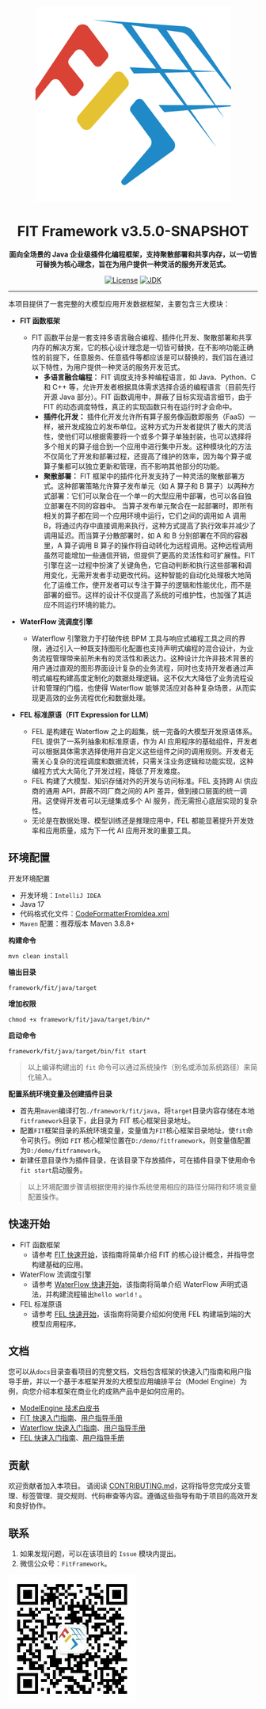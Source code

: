 <div align="center">
  <img src="docs/resources/fit-logo.png" alt="FIT Logo" width="395">

  # FIT Framework v3.5.0-SNAPSHOT

  **面向全场景的 Java 企业级插件化编程框架，支持聚散部署和共享内存，以一切皆可替换为核心理念，旨在为用户提供一种灵活的服务开发范式。**

  [![License](https://img.shields.io/badge/license-MIT-blue.svg)](https://opensource.org/license/MIT)
  [![JDK](https://img.shields.io/badge/JDK-17-green.svg)](https://www.oracle.com/java/technologies/javase/jdk17-archive-downloads.html)
</div>

----------
本项目提供了一套完整的大模型应用开发数据框架，主要包含三大模块：
- **FIT 函数框架**  
  - FIT 函数平台是一套支持多语言融合编程、插件化开发、聚散部署和共享内存的解决方案，它的核心设计理念是一切皆可替换，在不影响功能正确性的前提下，任意服务、任意插件等都应该是可以替换的，我们旨在通过以下特性，为用户提供一种灵活的服务开发范式。
    - **多语言融合编程：** FIT 调度支持多种编程语言，如 Java、Python、C 和 C++ 等，允许开发者根据具体需求选择合适的编程语言（目前先行开源 Java 部分）。FIT 函数调用中，屏蔽了目标实现语言细节，由于 FIT 的动态调度特性，真正的实现函数只有在运行时才会命中。
    - **插件化开发：** 插件化开发允许所有算子服务像函数即服务（FaaS）一样，被开发成独立的发布单位。这种方式为开发者提供了极大的灵活性，使他们可以根据需要将一个或多个算子单独封装，也可以选择将多个相关的算子组合到一个应用中进行集中开发。这种模块化的方法不仅简化了开发和部署过程，还提高了维护的效率，因为每个算子或算子集都可以独立更新和管理，而不影响其他部分的功能。
    - **聚散部署：**  FIT 框架中的插件化开发支持了一种灵活的聚散部署方式。这种部署策略允许算子发布单元（如 A 算子和 B 算子）以两种方式部署：它们可以聚合在一个单一的大型应用中部署，也可以各自独立部署在不同的容器中。 当算子发布单元聚合在一起部署时，即所有相关的算子都在同一个应用环境中运行，它们之间的调用如 A 调用 B，将通过内存中直接调用来执行，这种方式提高了执行效率并减少了调用延迟。而当算子分散部署时，如 A 和 B 分别部署在不同的容器里，A 算子调用 B 算子的操作将自动转化为远程调用。这种远程调用虽然可能增加一些通信开销，但提供了更高的灵活性和可扩展性。FIT 引擎在这一过程中扮演了关键角色，它自动判断和执行这些部署和调用变化，无需开发者手动更改代码。这种智能的自动化处理极大地简化了运维工作，使开发者可以专注于算子的逻辑和性能优化，而不是部署的细节。这样的设计不仅提高了系统的可维护性，也加强了其适应不同运行环境的能力。
  
- **WaterFlow 流调度引擎** 
  -  Waterflow 引擎致力于打破传统 BPM 工具与响应式编程工具之间的界限，通过引入一种既支持图形化配置也支持声明式编程的混合设计，为业务流程管理带来前所未有的灵活性和表达力。这种设计允许非技术背景的用户通过直观的图形界面设计复杂的业务流程，同时也支持开发者通过声明式编程构建高度定制化的数据处理逻辑。这不仅大大降低了业务流程设计和管理的门槛，也使得 Waterflow 能够灵活应对各种复杂场景，从而实现更高效的业务流程优化和数据处理。

- **FEL 标准原语（FIT Expression for LLM）** 
  - FEL 是构建在 Waterflow 之上的超集，统一完备的大模型开发原语体系。FEL 提供了一系列抽象和标准原语，作为 AI 应用程序的基础组件，开发者可以根据具体需求选择使用并自定义这些组件之间的调用规则。开发者无需关心复杂的流程调度和数据流转，只需关注业务逻辑和功能实现，这种编程方式大大简化了开发过程，降低了开发难度。
  - FEL 构建了大模型、知识存储对外的开发与访问标准。FEL 支持跨 AI 供应商的通用 API，屏蔽不同厂商之间的 API 差异，做到接口层面的统一调用。这使得开发者可以无缝集成多个 AI 服务，而无需担心底层实现的复杂性。 
  - 无论是在数据处理、模型训练还是推理应用中，FEL 都能显著提升开发效率和应用质量，成为下一代 AI 应用开发的重要工具。

## 环境配置

 开发环境配置

- 开发环境：`IntelliJ IDEA`
- Java 17
- 代码格式化文件：[CodeFormatterFromIdea.xml](CodeFormatterFromIdea.xml)
- `Maven` 配置：推荐版本 Maven 3.8.8+

 **构建命令**
```
mvn clean install
```

 **输出目录**

```
framework/fit/java/target
```

 **增加权限**

```
chmod +x framework/fit/java/target/bin/*
```

 **启动命令**

```
framework/fit/java/target/bin/fit start
```

> 以上编译构建出的 `fit` 命令可以通过系统操作（别名或添加系统路径）来简化输入。 

 **配置系统环境变量及创建插件目录**
- 首先用`maven`编译打包`./framework/fit/java`，将`target`目录内容存储在本地`fitframework`目录下，此目录为 FIT 核心框架目录地址。
- 配置`FIT`框架目录的系统环境变量，变量值为`FIT`核心框架目录地址，使`fit`命令可执行。例如 `FIT` 核心框架位置在`D:/demo/fitframework`，则变量值配置为`D:/demo/fitframework`。
- 新建任意目录作为插件目录，在该目录下存放插件，可在插件目录下使用命令`fit start`启动服务。
> 以上环境配置步骤请根据使用的操作系统使用相应的路径分隔符和环境变量配置操作。
## 快速开始

- FIT 函数框架 
  - 请参考 [FIT 快速开始](framework%2Ffit%2Fjava%2FREADME.md)，该指南将简单介绍 FIT 的核心设计概念，并指导您构建基础的应用。
- WaterFlow 流调度引擎 
  - 请参考 [WaterFlow 快速开始](framework%2Fwaterflow%2Fjava%2Fwaterflow-core%2FREADME.md)，该指南将简单介绍 WaterFlow 声明式语法，并构建流程输出`hello world！`。
- FEL 标准原语 
  - 请参考 [FEL 快速开始](docs/framework/fel/java/quick-start-guide/01.%20模型.md)，该指南将简要介绍如何使用 FEL 构建端到端的大模型应用程序。


## 文档

您可以从`docs`目录查看项目的完整文档，文档包含框架的快速入门指南和用户指导手册，并以一个基于本框架开发的大模型应用编排平台（Model Engine）为例，向您介绍本框架在商业化的成熟产品中是如何应用的。
- [ModelEngine 技术白皮书](docs/model-engine-technical-white-paper/00.%20摘要.md)
- [FIT 快速入门指南](docs/framework/fit/java/quick-start-guide/01.%20构建基础%20Web%20应用.md)、[用户指导手册](docs/framework/fit/java/user-guide-book/01.%20插件%E3%80%81IoC%20容器和%20Bean.md)
- [Waterflow 快速入门指南](docs/framework/waterflow/java/quick-start-guide/01.%20介绍.md)、[用户指导手册](docs/framework/waterflow/java/user-guide-book.md)
- [FEL 快速入门指南](docs/framework/fel/java/quick-start-guide/01.%20模型.md)、[用户指导手册](docs/framework/fel/java/user-guide-book/01.%20AI%20流程.md)


## 贡献

欢迎贡献者加入本项目。
请阅读 [CONTRIBUTING.md](CONTRIBUTING.md)，这将指导您完成分支管理、标签管理、提交规则、代码审查等内容。遵循这些指导有助于项目的高效开发和良好协作。

## 联系

1. 如果发现问题，可以在该项目的 `Issue` 模块内提出。
2. 微信公众号：`FitFramework`。

![wechat-gh](docs/resources/qrcode_for_wechat_gh.png)


